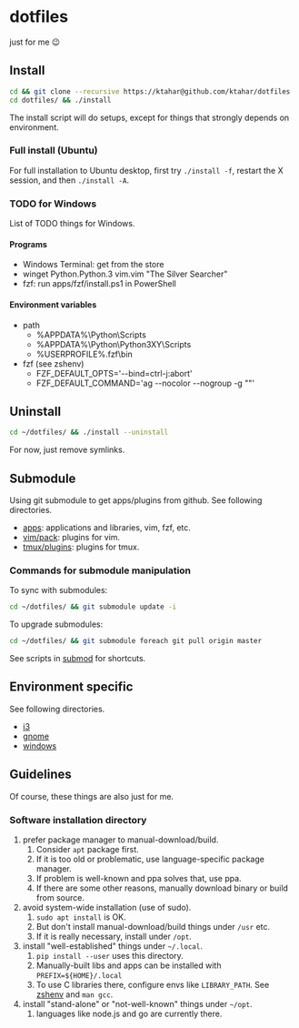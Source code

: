 # dotfiles
just for me 😉

## Install

```bash
cd && git clone --recursive https://ktahar@github.com/ktahar/dotfiles
cd dotfiles/ && ./install
```

The install script will do setups,
except for things that strongly depends on environment.

### Full install (Ubuntu)
For full installation to Ubuntu desktop,
first try `./install -f`, restart the X session, and then `./install -A`.

### TODO for Windows
List of TODO things for Windows.

#### Programs
- Windows Terminal: get from the store
- winget Python.Python.3 vim.vim "The Silver Searcher"
- fzf: run apps/fzf/install.ps1 in PowerShell

#### Environment variables
- path
    - %APPDATA%\Python\Scripts
    - %APPDATA%\Python\Python3XY\Scripts
    - %USERPROFILE%\.fzf\bin
- fzf (see zshenv)
    - FZF_DEFAULT_OPTS='--bind=ctrl-j:abort'
    - FZF_DEFAULT_COMMAND='ag --nocolor --nogroup -g ""'

## Uninstall

```bash
cd ~/dotfiles/ && ./install --uninstall
```

For now, just remove symlinks.

## Submodule
Using git submodule to get apps/plugins from github.
See following directories.

* [apps](apps): applications and libraries, vim, fzf, etc.
* [vim/pack](vim/pack): plugins for vim.
* [tmux/plugins](tmux/plugins): plugins for tmux.

### Commands for submodule manipulation
To sync with submodules:

```bash
cd ~/dotfiles/ && git submodule update -i
```

To upgrade submodules:

```bash
cd ~/dotfiles/ && git submodule foreach git pull origin master
```

See scripts in [submod](submod) for shortcuts.

## Environment specific
See following directories.

* [i3](i3)
* [gnome](gnome)
* [windows](windows)

## Guidelines
Of course, these things are also just for me.

### Software installation directory
1. prefer package manager to manual-download/build.
    1. Consider `apt` package first.
    1. If it is too old or problematic, use language-specific package manager.
    1. If problem is well-known and ppa solves that, use ppa.
    1. If there are some other reasons,
    manually download binary or build from source.
1. avoid system-wide installation (use of sudo).
    1. `sudo apt install` is OK.
    1. But don't install manual-download/build things under `/usr` etc.
    1. If it is really necessary, install under `/opt`.
1. install "well-established" things under `~/.local`.
    1. `pip install --user` uses this directory.
    1. Manually-built libs and apps can be installed with `PREFIX=${HOME}/.local`
    1. To use C libraries there, configure envs like `LIBRARY_PATH`.
    See [zshenv](zshenv) and `man gcc`.
1. install "stand-alone" or "not-well-known" things under `~/opt`.
    1. languages like node.js and go are currently there.
